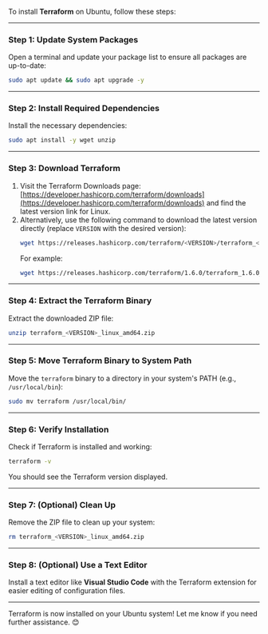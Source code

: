 To install **Terraform** on Ubuntu, follow these steps:

---

### **Step 1: Update System Packages**
Open a terminal and update your package list to ensure all packages are up-to-date:
```bash
sudo apt update && sudo apt upgrade -y
```

---

### **Step 2: Install Required Dependencies**
Install the necessary dependencies:
```bash
sudo apt install -y wget unzip
```

---

### **Step 3: Download Terraform**
1. Visit the Terraform Downloads page: [https://developer.hashicorp.com/terraform/downloads](https://developer.hashicorp.com/terraform/downloads) and find the latest version link for Linux.
2. Alternatively, use the following command to download the latest version directly (replace `VERSION` with the desired version):
   ```bash
   wget https://releases.hashicorp.com/terraform/<VERSION>/terraform_<VERSION>_linux_amd64.zip
   ```
   For example:
   ```bash
   wget https://releases.hashicorp.com/terraform/1.6.0/terraform_1.6.0_linux_amd64.zip
   ```

---

### **Step 4: Extract the Terraform Binary**
Extract the downloaded ZIP file:
```bash
unzip terraform_<VERSION>_linux_amd64.zip
```

---

### **Step 5: Move Terraform Binary to System Path**
Move the `terraform` binary to a directory in your system's PATH (e.g., `/usr/local/bin`):
```bash
sudo mv terraform /usr/local/bin/
```

---

### **Step 6: Verify Installation**
Check if Terraform is installed and working:
```bash
terraform -v
```
You should see the Terraform version displayed.

---

### **Step 7: (Optional) Clean Up**
Remove the ZIP file to clean up your system:
```bash
rm terraform_<VERSION>_linux_amd64.zip
```

---

### **Step 8: (Optional) Use a Text Editor**
Install a text editor like **Visual Studio Code** with the Terraform extension for easier editing of configuration files.

---

Terraform is now installed on your Ubuntu system! Let me know if you need further assistance. 😊